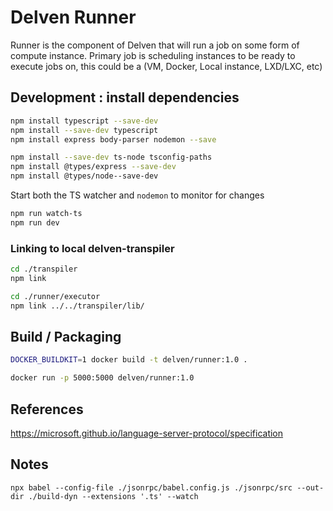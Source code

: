 # Delven Runner

Runner is the component of Delven that will run a job on some form of compute instance.
Primary job is scheduling instances to be ready to execute jobs on, this could be a (VM, Docker, Local instance, LXD/LXC, etc)


## Development : install dependencies

```bash
npm install typescript --save-dev
npm install --save-dev typescript
npm install express body-parser nodemon --save

npm install --save-dev ts-node tsconfig-paths
npm install @types/express --save-dev
npm install @types/node--save-dev
```

Start both the TS watcher and `nodemon` to monitor for changes

```bash
npm run watch-ts
npm run dev
```


### Linking to local delven-transpiler

```sh
cd ./transpiler
npm link

cd ./runner/executor
npm link ../../transpiler/lib/
```


## Build / Packaging

```bash
DOCKER_BUILDKIT=1 docker build -t delven/runner:1.0 .
```

```bash
docker run -p 5000:5000 delven/runner:1.0
```


## References

https://microsoft.github.io/language-server-protocol/specification


## Notes

```
npx babel --config-file ./jsonrpc/babel.config.js ./jsonrpc/src --out-dir ./build-dyn --extensions '.ts' --watch
```

